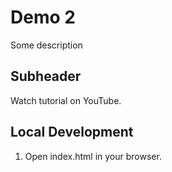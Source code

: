 # Demo 2

Some description

## Subheader

Watch tutorial on YouTube.

## Local Development
1. Open index.html in your browser. 